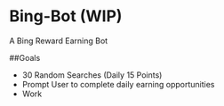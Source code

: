 # Bing-Bot (WIP)
A Bing Reward Earning Bot

##Goals
- 30 Random Searches (Daily 15 Points)
- Prompt User to complete daily earning opportunities
- Work